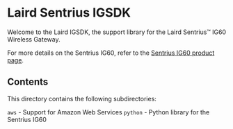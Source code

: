 # Laird Sentrius IGSDK
Welcome to the Laird IGSDK, the support library for the Laird Sentrius&trade; IG60 Wireless Gateway.

For more details on the Sentrius IG60, refer to the [Sentrius IG60 product page](https://www.lairdconnect.com/iot-platforms/wireless-gateways/sentrius-ig60-wireless-iot-gateway).

## Contents
This directory contains the following subdirectories:

`aws` - Support for Amazon Web Services
`python` - Python library for the Sentrius IG60
